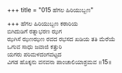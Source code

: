 +++
title = "015 ಹೆಗಲ ಹಿರಿಯುಬ್ಬಣ"

+++
ಹೆಗಲ ಹಿರಿಯುಬ್ಬಣ ಕಠಾರಿಯ  
ಬಿಗಿದುಡಿಗೆ ರತ್ನಾಭರಣ ಝಗ  
ಝಗಿಸೆ ಝಣಝಣ ರವದ ರಭಸದ ಖಡಿಯ ತತಿ ಮೆರೆಯೆ  
ಒಗುವ ಸಾಧು ಜವಾಜಿ ಕತ್ತುರಿ   
ಯಗರು ಪರಿಮಳದಂಗವಟ್ಟದ   
ವಿಗಡ ಹೊಕ್ಕನು ವನವನಾ ಪಾಂಚಾಲಿಯಾಶ್ರಮವ      ॥15॥
